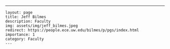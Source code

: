 ---
    layout: page
    title: Jeff Bilmes
    description: Faculty
    img: assets/img/jeff_bilmes.jpeg
    redirect: https://people.ece.uw.edu/bilmes/p/pgs/index.html
    importance: 1
    category: Faculty
    ---
    
